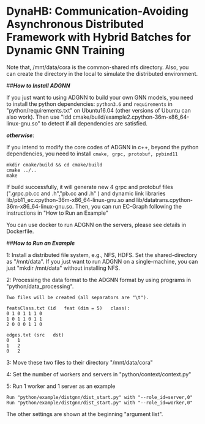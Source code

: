 # DynaHB: Communication-Avoiding Asynchronous Distributed Framework with Hybrid Batches for Dynamic GNN Training



Note that, /mnt/data/cora is the common-shared nfs directory. 
Also, you can create the directory in the local to simulate the 
distributed environment. 

##**_How to Install ADGNN_**

If you just want to using ADGNN to build your own GNN models, you need to install the python dependencies:
`python3.6` and `requirements` in "python/requirements.txt" on Ubuntu16.04 (other versions of Ubuntu can also work).
Then use "ldd cmake/build/example2.cpython-36m-x86_64-linux-gnu.so" to detect if all dependencies are satisfied. 

**_otherwise_**:

If you intend to modify the core codes of ADGNN in c++, beyond the python dependencies, you need to install `cmake, grpc, protobuf, pybind11`

```
mkdir cmake/build && cd cmake/build
cmake ../..
make
```

If build successfully, it will generate new 4 grpc and protobuf files (".grpc.pb.cc and .h","pb.cc and .h" )
 and dynamic link libraries lib/pb11_ec.cpython-36m-x86_64-linux-gnu.so and lib/datatrans.cpython-36m-x86_64-linux-gnu.so. Then, you can run EC-Graph
 following the instructions in "How to Run an Example"


You can use docker to run ADGNN on the servers, please see details in Dockerfile.

##**_How to Run an Example_**

1: Install a distributed file system, e.g., NFS, HDFS. Set the shared-directory as "/mnt/data". 
If you just want to run ADGNN on a single-machine, you can just "mkdir /mnt/data" without installing NFS.

2: Processing the data format to the ADGNN format by using programs in "python/data_processing".
```
Two files will be created (all separators are "\t"). 

featsClass.txt (id   feat (dim = 5)   class):
0 1 0 1 1 1 0
1 0 1 1 0 1 1
2 0 0 0 1 1 0

edges.txt (src   dst)
0   1
1   2
0   2
``` 

3: Move these two files to their directory "/mnt/data/cora"

4: Set the number of workers and servers in "python/context/context.py"

5: Run 1 worker and 1 server as an example
```
Run "python/example/distgnn/dist_start.py" with "--role_id=server,0"
Run "python/example/distgnn/dist_start.py" with "--role_id=worker,0"
```
The other settings are shown at the beginning "argument list".



